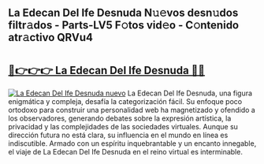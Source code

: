 ## La Edecan Del Ife Desnuda N𝚞𝚎vos desn𝚞dos filtr𝚊dos - Parts-LV5 F𝚘tos vid𝚎o - C𝚘ntenido atr𝚊ctivo QRVu4

# <h2><a href="http://mb3qk3.tromn.icu/?c=La+Edecan+Del+Ife+Desnuda">🔗👉👉👉 La Edecan Del Ife Desnuda 🔗🔗</a></h2>

[![La Edecan Del Ife Desnuda nuevo](https://i.imgur.com/pEAQMta.gif)](http://mb3qk3.tromn.icu/?c=La+Edecan+Del+Ife+Desnuda)
La Edecan Del Ife Desnuda, una figura enigmática y compleja, desafía la categorización fácil. Su enfoque poco ortodoxo para construir una personalidad web ha magnetizado y ofendido a los observadores, generando debates sobre la expresión artística, la privacidad y las complejidades de las sociedades virtuales. Aunque su dirección futura no está clara, su influencia en el mundo en línea es indiscutible. Armado con un espíritu inquebrantable y un encanto innegable, el viaje de La Edecan Del Ife Desnuda en el reino virtual es interminable.
